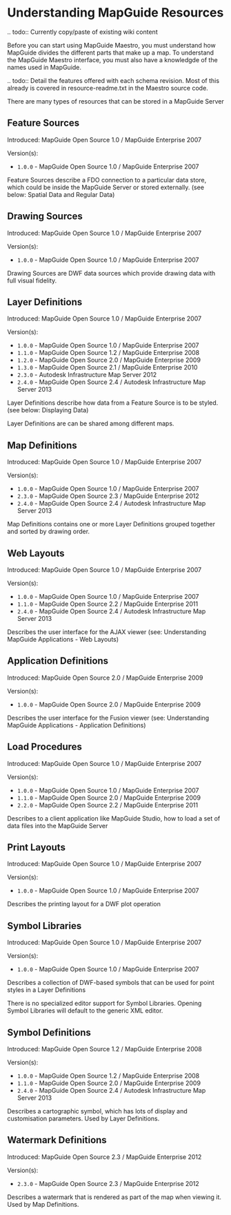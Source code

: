 # Understanding MapGuide Resources

.. todo::
    Currently copy/paste of existing wiki content

Before you can start using MapGuide Maestro, you must understand how MapGuide divides the different parts that make up a map. To understand the MapGuide Maestro interface, you must also have a knowledgde of the names used in MapGuide. 

.. todo::
    Detail the features offered with each schema revision. Most of this already is covered in resource-readme.txt in the Maestro source code.

There are many types of resources that can be stored in a MapGuide Server

## Feature Sources

Introduced: MapGuide Open Source 1.0 / MapGuide Enterprise 2007

Version(s): 

 * `1.0.0` - MapGuide Open Source 1.0 / MapGuide Enterprise 2007

Feature Sources describe a FDO connection to a particular data store, which could be inside the MapGuide Server or stored externally. (see below: Spatial Data and Regular Data)

## Drawing Sources

Introduced: MapGuide Open Source 1.0 / MapGuide Enterprise 2007

Version(s): 

 * `1.0.0` - MapGuide Open Source 1.0 / MapGuide Enterprise 2007

Drawing Sources are DWF data sources which provide drawing data with full visual fidelity. 

## Layer Definitions

Introduced: MapGuide Open Source 1.0 / MapGuide Enterprise 2007

Version(s): 

 * `1.0.0` - MapGuide Open Source 1.0 / MapGuide Enterprise 2007
 * `1.1.0` - MapGuide Open Source 1.2 / MapGuide Enterprise 2008
 * `1.2.0` - MapGuide Open Source 2.0 / MapGuide Enterprise 2009
 * `1.3.0` - MapGuide Open Source 2.1 / MapGuide Enterprise 2010
 * `2.3.0` - Autodesk Infrastructure Map Server 2012
 * `2.4.0` - MapGuide Open Source 2.4 / Autodesk Infrastructure Map Server 2013

Layer Definitions describe how data from a Feature Source is to be styled. (see below: Displaying Data)

Layer Definitions are can be shared among different maps.

## Map Definitions

Introduced: MapGuide Open Source 1.0 / MapGuide Enterprise 2007

Version(s): 

 * `1.0.0` - MapGuide Open Source 1.0 / MapGuide Enterprise 2007
 * `2.3.0` - MapGuide Open Source 2.3 / MapGuide Enterprise 2012
 * `2.4.0` - MapGuide Open Source 2.4 / Autodesk Infrastructure Map Server 2013

Map Definitions contains one or more Layer Definitions grouped together and sorted by drawing order.

## Web Layouts

Introduced: MapGuide Open Source 1.0 / MapGuide Enterprise 2007

Version(s): 

 * `1.0.0` - MapGuide Open Source 1.0 / MapGuide Enterprise 2007
 * `1.1.0` - MapGuide Open Source 2.2 / MapGuide Enterprise 2011
 * `2.4.0` - MapGuide Open Source 2.4 / Autodesk Infrastructure Map Server 2013

Describes the user interface for the AJAX viewer (see: Understanding MapGuide Applications - Web Layouts)

## Application Definitions

Introduced: MapGuide Open Source 2.0 / MapGuide Enterprise 2009

Version(s): 

 * `1.0.0` - MapGuide Open Source 2.0 / MapGuide Enterprise 2009

Describes the user interface for the Fusion viewer (see: Understanding MapGuide Applications - Application Definitions)

## Load Procedures

Introduced: MapGuide Open Source 1.0 / MapGuide Enterprise 2007

Version(s): 
 
 * `1.0.0` - MapGuide Open Source 1.0 / MapGuide Enterprise 2007
 * `1.1.0` - MapGuide Open Source 2.0 / MapGuide Enterprise 2009
 * `2.2.0` - MapGuide Open Source 2.2 / MapGuide Enterprise 2011

Describes to a client application like MapGuide Studio, how to load a set of data files into the MapGuide Server

## Print Layouts

Introduced: MapGuide Open Source 1.0 / MapGuide Enterprise 2007

Version(s): 

 * `1.0.0` - MapGuide Open Source 1.0 / MapGuide Enterprise 2007

Describes the printing layout for a DWF plot operation

## Symbol Libraries

Introduced: MapGuide Open Source 1.0 / MapGuide Enterprise 2007

Version(s): 

 * `1.0.0` - MapGuide Open Source 1.0 / MapGuide Enterprise 2007

Describes a collection of DWF-based symbols that can be used for point styles in a Layer Definitions

There is no specialized editor support for Symbol Libraries. Opening Symbol Libraries will default to the generic XML editor.

## Symbol Definitions

Introduced: MapGuide Open Source 1.2 / MapGuide Enterprise 2008

Version(s): 

 * `1.0.0` - MapGuide Open Source 1.2 / MapGuide Enterprise 2008
 * `1.1.0` - MapGuide Open Source 2.0 / MapGuide Enterprise 2009
 * `2.4.0` - MapGuide Open Source 2.4 / Autodesk Infrastructure Map Server 2013

Describes a cartographic symbol, which has lots of display and customisation parameters. Used by Layer Definitions.

## Watermark Definitions

Introduced: MapGuide Open Source 2.3 / MapGuide Enterprise 2012

Version(s): 

 * `2.3.0` - MapGuide Open Source 2.3 / MapGuide Enterprise 2012

Describes a watermark that is rendered as part of the map when viewing it. Used by Map Definitions.